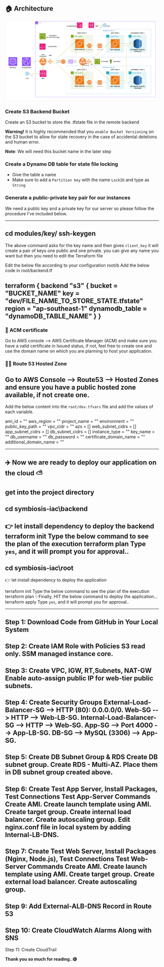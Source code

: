 ## 🏠 Architecture
![Architecture diagram](Symbiosis-3Tier.png)

### Create S3 Backend Bucket
Create an S3 bucket to store the .tfstate file in the remote backend

**Warning!** It is highly recommended that you `enable Bucket Versioning` on the S3 bucket to allow for state recovery in the case of accidental deletions and human error.

**Note**: We will need this bucket name in the later step

### Create a Dynamo DB table for state file locking
- Give the table a name
- Make sure to add a `Partition key` with the name `LockID` and type as `String`

### Generate a public-private key pair for our instances
We need a public key and a private key for our server so please follow the procedure I've included below.

---

cd modules/key/
ssh-keygen
---

The above command asks for the key name and then gives `client_key` it will create a pair of keys one public and one private. you can give any name you want but then you need to edit the Terraform file

Edit the below file according to your configuration
root/b
Add the below code in root/backend.tf

terraform {
  backend "s3" {
    bucket = "BUCKET_NAME"
    key    = "dev/FILE_NAME_TO_STORE_STATE.tfstate"
    region = "ap-southeast-1"
    dynamodb_table = "dynamoDB_TABLE_NAME"
  }
}
---

### 🔐 ACM certificate
Go to AWS console --> AWS Certificate Manager (ACM) and make sure you have a valid certificate in Issued status, if not, feel free to create one and use the domain name on which you are planning to host your application.

### 👨‍💻 Route 53 Hosted Zone
Go to AWS Console --> Route53 --> Hosted Zones and ensure you have a public hosted zone available, if not create one.
---

Add the below content into the `root/dev.tfvars` file and add the values of each variable.

ami_id           = ""
aws_region       = ""
project_name     = ""
environment      = ""
public_key_path  = ""
vpc_cidr         = ""
azs              = []
web_subnet_cidrs = []
app_subnet_cidrs = []
db_subnet_cidrs  = []
instance_type    = ""
key_name         = ""
db_username      = ""
db_password      = ""
certificate_domain_name = ""
additional_domain_name = ""

---
## ✈️ Now we are ready to deploy our application on the cloud ⛅
get into the project directory 
---

cd symbiosis-iac\backend
---

👉 let install dependency to deploy the backend 
terraform init 
Type the below command to see the plan of the execution 
terraform plan
Type `yes`, and it will prompt you for approval..
---

cd symbiosis-iac\root
---
👉 let install dependency to deploy the application 

terraform init 
Type the below command to see the plan of the execution 
terraform plan
✨Finally, HIT the below command to deploy the application...
terraform apply 
Type `yes`, and it will prompt you for approval..

---
Step 1: Download Code from GitHub in Your Local System
---
Step 2: Create IAM Role with Policies
S3 read only.
SSM managed instance core.
---
Step 3: Create VPC, IGW, RT,Subnets, NAT-GW
Enable auto-assign public IP for web-tier public subnets.
---
Step 4: Create Security Groups
External-Load-Balancer-SG --> HTTP (80): 0.0.0.0/0.
Web-SG --> HTTP --> Web-LB-SG.
Internal-Load-Balancer-SG --> HTTP --> Web-SG.
App-SG --> Port 4000 --> App-LB-SG.
DB-SG --> MySQL (3306) --> App-SG.
---
Step 5: Create DB Subnet Group & RDS
Create DB subnet group.
Create RDS - Multi-AZ.
Place them in DB subnet group created above.
---
Step 6: Create Test App Server, Install Packages, Test Connections
Test App-Server Commands
Create AMI.
Create launch template using AMI.
Create target group.
Create internal load balancer.
Create autoscaling group.
Edit nginx.conf file in local system by adding Internal-LB-DNS.
---
Step 7: Create Test Web Server, Install Packages (Nginx, Node.js), Test Connections
Test Web-Server Commands
Create AMI.
Create launch template using AMI.
Create target group.
Create external load balancer.
Create autoscaling group.
---
Step 9: Add External-ALB-DNS Record in Route 53
---
Step 10: Create CloudWatch Alarms Along with SNS
---
Step 11: Create CloudTrail

**Thank you so much for reading..😅**
